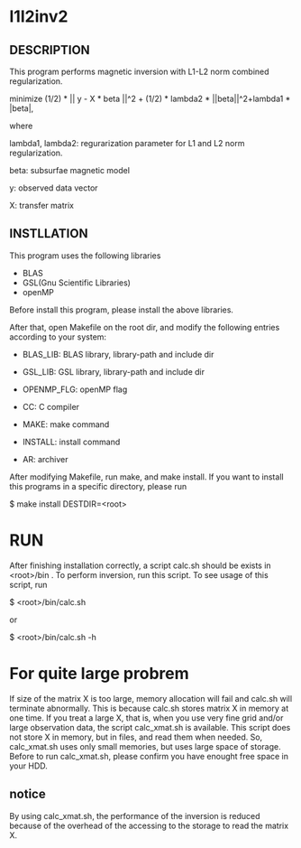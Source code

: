 # l1l2inv2

## DESCRIPTION
This program performs magnetic inversion with L1-L2 norm combined regularization.

minimize (1/2) * || y - X * beta ||^2 + (1/2) * lambda2 * ||beta||^2+lambda1 * |beta|,

where

lambda1, lambda2: regurarization parameter for L1 and L2 norm regularization.

beta: subsurfae magnetic model

y: observed data vector

X: transfer matrix

## INSTLLATION
This program uses the following libraries
 * BLAS
 * GSL(Gnu Scientific Libraries)
 * openMP

Before install this program, please install the above libraries.

After that, open Makefile on the root dir, and modify the following entries according to your system:

 * BLAS_LIB: BLAS library, library-path and include dir
 * GSL_LIB:  GSL library, library-path and include dir
 * OPENMP_FLG: openMP flag

 * CC: C compiler
 * MAKE: make command
 * INSTALL: install command
 * AR: archiver

After modifying Makefile, run make, and make install.
If you want to install this programs in a specific directory, please run

$ make install DESTDIR=\<root\>


# RUN

After finishing installation correctly, a script calc.sh should be exists in \<root\>/bin .
To perform inversion, run this script.
To see usage of this script, run

$ \<root\>/bin/calc.sh

or

$ \<root\>/bin/calc.sh -h

# For quite large probrem

If size of the matrix X is too large, memory allocation will fail and calc.sh will terminate abnormally.
This is because calc.sh stores matrix X in memory at one time.
If you treat a large X, that is, when you use very fine grid and/or large observation data,
the script calc_xmat.sh is available.
This script does not store X in memory, but in files, and read them when needed.
So, calc_xmat.sh uses only small memories, but uses large space of storage.
Before to run calc_xmat.sh, please confirm you have enought free space in your HDD.

## notice
By using calc_xmat.sh, the performance of the inversion is reduced
because of the overhead of the accessing to the storage to read the matrix X.
